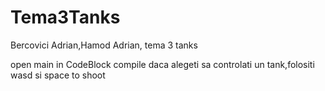 # Tema3Tanks
Bercovici Adrian,Hamod Adrian, tema 3 tanks

open main in CodeBlock
compile
daca alegeti sa controlati un tank,folositi wasd si space to shoot
